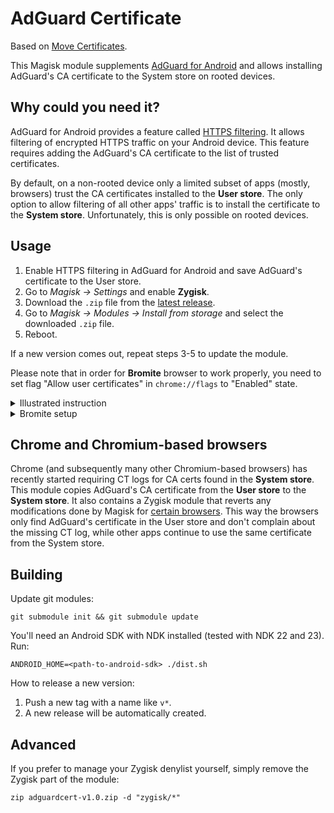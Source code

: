 # AdGuard Certificate

Based on [Move Certificates](https://github.com/Magisk-Modules-Repo/movecert).

This Magisk module supplements [AdGuard for Android][agandroid] and allows installing
AdGuard's CA certificate to the System store on rooted devices.

## Why could you need it?

AdGuard for Android provides a feature called [HTTPS filtering][httpsfiltering]. It allows
filtering of encrypted HTTPS traffic on your Android device. This feature requires
adding the AdGuard's CA certificate to the list of trusted certificates.

By default, on a non-rooted device only a limited subset of apps (mostly, browsers)
trust the CA certificates installed to the **User store**. The only option to allow
filtering of all other apps' traffic is to install the certificate to the **System store**.
Unfortunately, this is only possible on rooted devices.

[agandroid]: https://adguard.com/adguard-android/overview.html
[httpsfiltering]: https://kb.adguard.com/general/https-filtering

## Usage

1. Enable HTTPS filtering in AdGuard for Android and save AdGuard's certificate to the User store.
2. Go to *Magisk -> Settings* and enable **Zygisk**.
3. Download the `.zip` file from the [latest release][latestrelease].
4. Go to *Magisk -> Modules -> Install from storage* and select the downloaded `.zip` file.
5. Reboot.

If a new version comes out, repeat steps 3-5 to update the module.

Please note that in order for **Bromite** browser to work properly, you need to set flag "Allow user certificates" in `chrome://flags` to "Enabled" state.

<details>
    <summary>Illustrated instruction</summary>

![Open Magisk settings](https://user-images.githubusercontent.com/5947035/161061257-680c784b-b476-432d-8dfd-2528fe239346.png)

![Enable Zygisk](https://user-images.githubusercontent.com/5947035/161061268-3367d668-cbbd-441d-9e6d-a4cbc3978b3e.png)

![Go back to Magisk main screen](https://user-images.githubusercontent.com/5947035/161061273-329e3f8a-c957-4005-a8f7-2056b1866b08.png)

![Open Magisk modules](https://user-images.githubusercontent.com/5947035/161061277-1ada3a87-d0cb-44c0-9edd-77b00669759c.png)

![Install from storage](https://user-images.githubusercontent.com/5947035/161061283-8e3d6ed2-ca36-4825-bca4-fbb9f9185f68.png)

![Select AdGuard certificate module](https://user-images.githubusercontent.com/5947035/161061285-4ea302ad-99ec-4619-be05-3b83f64b9e4f.png)

![Reboot the device](https://user-images.githubusercontent.com/5947035/161061291-54ad008f-4c76-4ee3-975d-307fd0fe7220.png)

</details>

<details>
    <summary>Bromite setup</summary>
    
![Allow user certificates flag](https://i.imgur.com/MtLJ88p.jpg)

</details>

[latestrelease]: https://github.com/AdguardTeam/adguardcert/releases/latest/

## Chrome and Chromium-based browsers

Chrome (and subsequently many other Chromium-based browsers)
has recently started requiring CT logs for CA certs found in the **System store**.
This module copies AdGuard's CA certificate from the **User store** to the **System store**.
It also contains a Zygisk module that reverts any modifications done by Magisk for
[certain browsers](./zygisk_module/jni/browsers.inc).
This way the browsers only find AdGuard's certificate in the User store
and don't complain about the missing CT log, while other apps continue to use the
same certificate from the System store.

## Building

Update git modules:

```shell
git submodule init && git submodule update
```

You'll need an Android SDK with NDK installed (tested with NDK 22 and 23). Run:

```shell
ANDROID_HOME=<path-to-android-sdk> ./dist.sh
```

How to release a new version:
1. Push a new tag with a name like `v*`.
2. A new release will be automatically created.

## Advanced

If you prefer to manage your Zygisk denylist yourself, simply remove the Zygisk part of the module:

```shell
zip adguardcert-v1.0.zip -d "zygisk/*"
```
